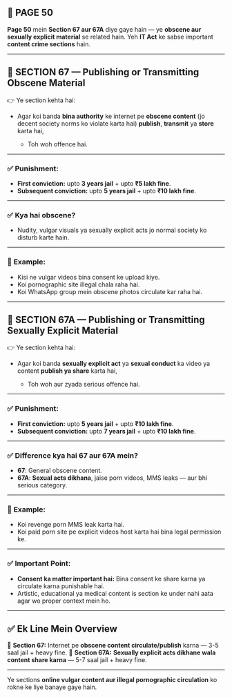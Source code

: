 ## 📄 **PAGE 50**

**Page 50** mein **Section 67 aur 67A** diye gaye hain — ye **obscene aur sexually explicit material** se related hain.
Yeh **IT Act** ke sabse important **content crime sections** hain.

---

## 🔹 **SECTION 67 — Publishing or Transmitting Obscene Material**

👉 Ye section kehta hai:

* Agar koi banda **bina authority** ke internet pe **obscene content** (jo decent society norms ko violate karta hai) **publish**, **transmit** ya **store** karta hai,

  * Toh woh offence hai.

---

### ✅ **Punishment:**

* **First conviction:** upto **3 years jail** + upto **₹5 lakh fine**.
* **Subsequent conviction:** upto **5 years jail** + upto **₹10 lakh fine**.

---

### ✅ **Kya hai obscene?**

* Nudity, vulgar visuals ya sexually explicit acts jo normal society ko disturb karte hain.

---

### 🧩 **Example:**

* Kisi ne vulgar videos bina consent ke upload kiye.
* Koi pornographic site illegal chala raha hai.
* Koi WhatsApp group mein obscene photos circulate kar raha hai.

---

## 🔹 **SECTION 67A — Publishing or Transmitting Sexually Explicit Material**

👉 Ye section kehta hai:

* Agar koi banda **sexually explicit act** ya **sexual conduct** ka video ya content **publish ya share** karta hai,

  * Toh woh aur zyada serious offence hai.

---

### ✅ **Punishment:**

* **First conviction:** upto **5 years jail** + upto **₹10 lakh fine**.
* **Subsequent conviction:** upto **7 years jail** + upto **₹10 lakh fine**.

---

### ✅ **Difference kya hai 67 aur 67A mein?**

* **67**: General obscene content.
* **67A**: **Sexual acts dikhana**, jaise porn videos, MMS leaks — aur bhi serious category.

---

### 🧩 **Example:**

* Koi revenge porn MMS leak karta hai.
* Koi paid porn site pe explicit videos host karta hai bina legal permission ke.

---

### ✅ **Important Point:**

* **Consent ka matter important hai:** Bina consent ke share karna ya circulate karna punishable hai.
* Artistic, educational ya medical content is section ke under nahi aata agar wo proper context mein ho.

---

## ✅ **Ek Line Mein Overview**

📌 **Section 67:** Internet pe **obscene content circulate/publish** karna — 3-5 saal jail + heavy fine.
📌 **Section 67A:** **Sexually explicit acts dikhane wala content share karna** — 5-7 saal jail + heavy fine.

---

Ye sections **online vulgar content aur illegal pornographic circulation** ko rokne ke liye banaye gaye hain.
